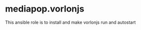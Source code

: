mediapop.vorlonjs
=================

This ansible role is to install and make vorlonjs run and autostart

